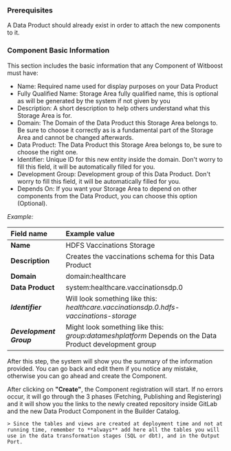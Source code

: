 ### Prerequisites

A Data Product should already exist in order to attach the new components to it.

### Component Basic Information

This section includes the basic information that any Component of Witboost must have:

- Name: Required name used for display purposes on your Data Product
- Fully Qualified Name: Storage Area fully qualified name, this is optional as will be generated by the system if not given by you
- Description: A short description to help others understand what this Storage Area is for.
- Domain: The Domain of the Data Product this Storage Area belongs to. Be sure to choose it correctly as is a fundamental part of the Storage Area and cannot be changed afterwards.
- Data Product: The Data Product this Storage Area belongs to, be sure to choose the right one.
- Identifier: Unique ID for this new entity inside the domain. Don't worry to fill this field, it will be automatically filled for you.
- Development Group: Development group of this Data Product. Don't worry to fill this field, it will be automatically filled for you.
- Depends On: If you want your Storage Area to depend on other components from the Data Product, you can choose this option (Optional).

*Example:*

| Field name              | Example value                                                                                          |
|:------------------------|:-------------------------------------------------------------------------------------------------------|
| **Name**                | HDFS Vaccinations Storage                                                                              |
| **Description**         | Creates the vaccinations schema for this Data Product                                                  |
| **Domain**              | domain:healthcare                                                                                      |
| **Data Product**        | system:healthcare.vaccinationsdp.0                                                                     |
| ***Identifier***        | Will look something like this: *healthcare.vaccinationsdp.0.hdfs-vaccinations-storage*                 |
| ***Development Group*** | Might look something like this: *group:datameshplatform* Depends on the Data Product development group |


After this step, the system will show you the summary of the information provided. You can go back and edit them if you notice any mistake, otherwise you can go ahead and create the Component.

After clicking on **"Create"**, the Component registration will start. If no errors occur, it will go through the 3 phases (Fetching, Publishing and Registering) and it will show you the links to the newly created repository inside GitLab and the new Data Product Component in the Builder Catalog.

    > Since the tables and views are created at deployment time and not at running time, remember to **always** add here all the tables you will use in the data transformation stages (SQL or dbt), and in the Output Port.